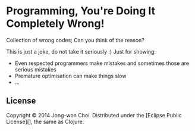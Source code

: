 # Programming, You're Doing It Completely Wrong!

Collection of wrong codes; Can you think of the reason?

This is just a joke, do not take it seriously :) Just for showing:
  * Even respected programmers make mistakes and sometimes those are serious mistakes
  * Premature optimisation can make things slow
  * ...

## License

Copyright &copy; 2014 Jong-won Choi. Distributed under the [Eclipse Public License][], the same as Clojure.
